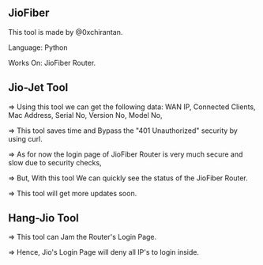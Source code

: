 ## JioFiber

This tool is made by @0xchirantan.

Language: Python

Works On:
    JioFiber Router.

##      Jio-Jet Tool
=> Using this tool we can get the following data:
    WAN IP,
    Connected Clients,
    Mac Address,
    Serial No,
    Version No,
    Model No,

=> This tool saves time and Bypass the "401 Unauthorized" security by using curl.

=> As for now the login page of JioFiber Router is very much secure and slow due to security checks,

=> But, With this tool We can quickly see the status of the JioFiber Router.

=> This tool will get more updates soon.


##      Hang-Jio Tool

=> This tool can Jam the Router's Login Page.

=> Hence, Jio's Login Page will deny all IP's to login inside.
